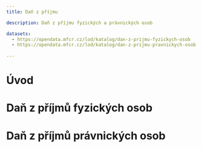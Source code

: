 ```yaml
---
title: Daň z příjmu

description: Daň z příjmu fyzických a právnických osob

datasets:
  - https://opendata.mfcr.cz/lod/katalog/dan-z-prijmu-fyzickych-osob
  - https://opendata.mfcr.cz/lod/katalog/dan-z-prijmu-pravnickych-osob
  
---
```


# Úvod

# Daň z příjmů fyzických osob

# Daň z příjmů právnických osob

